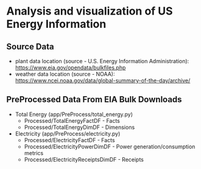 # Analysis and visualization of US Energy Information

## Source Data  
- plant data location (source - U.S. Energy Information Administration): https://www.eia.gov/opendata/bulkfiles.php  
- weather data location (source - NOAA): https://www.ncei.noaa.gov/data/global-summary-of-the-day/archive/


## PreProcessed Data  From EIA Bulk Downloads  
- Total Energy (app/PreProcess/total_energy.py)  
  - Processed/TotalEnergyFactDF - Facts  
  - Processed/TotalEnergyDimDF - Dimensions  
- Electricity (app/PreProcess/electricity.py)  
  - Processed/ElectricityFactDF - Facts
  - Processed/ElectricityPowerDimDF - Power generation/consumption metrics
  - Processed/ElectricityReceiptsDimDF - Receipts
